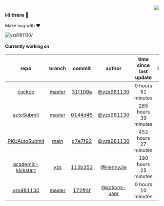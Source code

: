 <img align="right" src="https://github-readme-stats.vercel.app/api?username=yzs981130&show_icons=true&hide_title=true" />

### Hi there 👋


Make bug with ❤️

<p align="left"> <img src=https://komarev.com/ghpvc/?username=yzs981130 alt=yzs981130/> </p>


<!--
**yzs981130/yzs981130** is a ✨ _special_ ✨ repository because its `README.md` (this file) appears on your GitHub profile.

Here are some ideas to get you started:

- 🔭 I’m currently working on ...
- 🌱 I’m currently learning ...
- 👯 I’m looking to collaborate on ...
- 🤔 I’m looking for help with ...
- 💬 Ask me about ...
- 📫 How to reach me: ...
- 😄 Pronouns: ...
- ⚡ Fun fact: ...
-->

#### Currently working on


| repo | branch | commit | author | time since last update | language |
|:---:|:---:|:---:|:---:|:---:|:---:|
| [cuckoo](https://github.com/yzs981130/cuckoo) | [master](https://github.com/yzs981130/cuckoo/tree/master) |[31f1b9a](https://github.com/yzs981130/cuckoo/commit/31f1b9ab6f10c75cdcf0d02f24eab332df45a9a2) | [@yzs981130](https://github.com/yzs981130) |0 hours 51 minutes | ![](https://img.shields.io/badge/language-Go-default.svg?style=flat-square)|
| [autoSubmit](https://github.com/yzs981130/autoSubmit) | [master](https://github.com/yzs981130/autoSubmit/tree/master) |[0144d45](https://github.com/yzs981130/autoSubmit/commit/0144d4597dc1eaaddeb8eb9b6bea7b4f749b1aed) | [@yzs981130](https://github.com/yzs981130) |285 hours 39 minutes | ![](https://img.shields.io/badge/language-Go-default.svg?style=flat-square)|
| [PKUAutoSubmit](https://github.com/yzs981130/PKUAutoSubmit) | [main](https://github.com/yzs981130/PKUAutoSubmit/tree/main) |[c7e7f92](https://github.com/yzs981130/PKUAutoSubmit/commit/c7e7f92aa8ec4bab7e77ed237f4d9c24da883aff) | [@yzs981130](https://github.com/yzs981130) |452 hours 27 minutes | ![](https://img.shields.io/badge/language-Python-default.svg?style=flat-square)|
| [academic-kickstart](https://github.com/HennyJie/academic-kickstart) | [yzs](https://github.com/HennyJie/academic-kickstart/tree/yzs) |[113b352](https://github.com/HennyJie/academic-kickstart/commit/113b35289fd28eb45dbc375eb19aa734da773137) | [@HennyJie](https://github.com/HennyJie) |190 hours 25 minutes | ![](https://img.shields.io/badge/language-Shell-default.svg?style=flat-square)|
| [yzs981130](https://github.com/yzs981130/yzs981130) | [master](https://github.com/yzs981130/yzs981130/tree/master) |[172ff4f](https://github.com/yzs981130/yzs981130/commit/172ff4fdd3224fa53ec522edc5478cdc7bba3c59) | [@actions-user](https://github.com/actions-user) |0 hours 10 minutes | ![](https://img.shields.io/badge/language-Go-default.svg?style=flat-square)|

